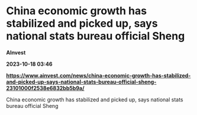 # China economic growth has stabilized and picked up, says national stats bureau official Sheng
**AInvest**

**2023-10-18 03:46**

**https://www.ainvest.com/news/china-economic-growth-has-stabilized-and-picked-up-says-national-stats-bureau-official-sheng-23101000f2538e6832bb5b9a/**

China economic growth has stabilized and picked up, says national stats bureau official Sheng
